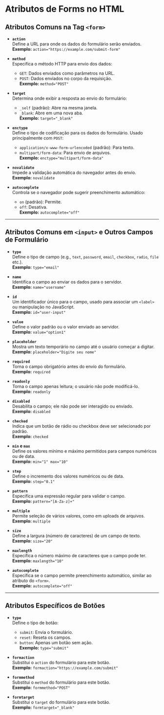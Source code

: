 # Atributos de Forms no HTML

## Atributos Comuns na Tag `<form>`
- **`action`**  
  Define a URL para onde os dados do formulário serão enviados.  
  **Exemplo:** `action="https://example.com/submit-form"`

- **`method`**  
  Especifica o método HTTP para envio dos dados:
  - `GET`: Dados enviados como parâmetros na URL.
  - `POST`: Dados enviados no corpo da requisição.  
  **Exemplo:** `method="POST"`

- **`target`**  
  Determina onde exibir a resposta ao envio do formulário:
  - `_self` (padrão): Abre na mesma janela.
  - `_blank`: Abre em uma nova aba.  
  **Exemplo:** `target="_blank"`

- **`enctype`**  
  Define o tipo de codificação para os dados do formulário. Usado principalmente com `POST`:
  - `application/x-www-form-urlencoded` (padrão): Para texto.
  - `multipart/form-data`: Para envio de arquivos.  
  **Exemplo:** `enctype="multipart/form-data"`

- **`novalidate`**  
  Impede a validação automática do navegador antes do envio.  
  **Exemplo:** `novalidate`

- **`autocomplete`**  
  Controla se o navegador pode sugerir preenchimento automático:
  - `on` (padrão): Permite.
  - `off`: Desativa.  
  **Exemplo:** `autocomplete="off"`

---

## Atributos Comuns em `<input>` e Outros Campos de Formulário
- **`type`**  
  Define o tipo de campo (e.g., `text`, `password`, `email`, `checkbox`, `radio`, `file` etc.).  
  **Exemplo:** `type="email"`

- **`name`**  
  Identifica o campo ao enviar os dados para o servidor.  
  **Exemplo:** `name="username"`

- **`id`**  
  Um identificador único para o campo, usado para associar um `<label>` ou manipulação no JavaScript.  
  **Exemplo:** `id="user-input"`

- **`value`**  
  Define o valor padrão ou o valor enviado ao servidor.  
  **Exemplo:** `value="option1"`

- **`placeholder`**  
  Mostra um texto temporário no campo até o usuário começar a digitar.  
  **Exemplo:** `placeholder="Digite seu nome"`

- **`required`**  
  Torna o campo obrigatório antes do envio do formulário.  
  **Exemplo:** `required`

- **`readonly`**  
  Torna o campo apenas leitura; o usuário não pode modificá-lo.  
  **Exemplo:** `readonly`

- **`disabled`**  
  Desabilita o campo; ele não pode ser interagido ou enviado.  
  **Exemplo:** `disabled`

- **`checked`**  
  Indica que um botão de rádio ou checkbox deve ser selecionado por padrão.  
  **Exemplo:** `checked`

- **`min` e `max`**  
  Define os valores mínimo e máximo permitidos para campos numéricos ou de data.  
  **Exemplo:** `min="1" max="10"`

- **`step`**  
  Define o incremento dos valores numéricos ou de data.  
  **Exemplo:** `step="0.1"`

- **`pattern`**  
  Especifica uma expressão regular para validar o campo.  
  **Exemplo:** `pattern="[A-Za-z]+"`

- **`multiple`**  
  Permite seleção de vários valores, como em uploads de arquivos.  
  **Exemplo:** `multiple`

- **`size`**  
  Define a largura (número de caracteres) de um campo de texto.  
  **Exemplo:** `size="20"`

- **`maxlength`**  
  Especifica o número máximo de caracteres que o campo pode ter.  
  **Exemplo:** `maxlength="10"`

- **`autocomplete`**  
  Especifica se o campo permite preenchimento automático, similar ao atributo do `<form>`.  
  **Exemplo:** `autocomplete="off"`

---

## Atributos Específicos de Botões
- **`type`**  
  Define o tipo de botão:
  - `submit`: Envia o formulário.
  - `reset`: Reseta os campos.
  - `button`: Apenas um botão sem ação.  
  **Exemplo:** `type="submit"`

- **`formaction`**  
  Substitui o `action` do formulário para este botão.  
  **Exemplo:** `formaction="https://example.com/submit"`

- **`formmethod`**  
  Substitui o `method` do formulário para este botão.  
  **Exemplo:** `formmethod="POST"`

- **`formtarget`**  
  Substitui o `target` do formulário para este botão.  
  **Exemplo:** `formtarget="_blank"`
